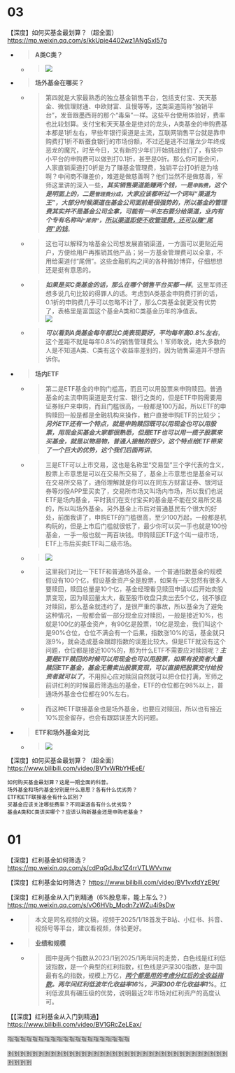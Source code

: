 
# 03

【深度】如何买基金最划算？（超全面） https://mp.weixin.qq.com/s/kkUpie4402wz1ANgSxl57g
- > **A类C类？**
  * > ![](https://mmbiz.qpic.cn/mmbiz_png/62ugibSXbNMd26I6S4V0Edqwzw4KbBN8ASBpCFg014gZdc6eTT0hxpFcPCrdKIqcytfTG8JxzsnEW2V40NoeHSg/640)
- > **场外基金在哪买？**
  * > 第四就是大家最熟悉的独立基金销售平台，包括支付宝、天天基金、微信理财通、中欧财富、且慢等等，这类渠道简称“独销平台”，发音跟墨西哥的那个“毒枭”一样。这些平台使用体验好，费率也比较划算。支付宝和天天基金是绝对的龙头，A类基金的申购费基本都是1折左右，早些年银行渠道是主流，互联网销售平台就是靠申购费打1折不断蚕食银行的市场份额，不过还是逃不过屠龙少年终成恶龙的魔咒，时至今日，又有新的少年们开始挑战他们了，有些中小平台的申购费可以做到打0.1折，甚至是0折。那么你可能会问，人家直销渠道打0折是为了赚基金管理费，独销平台打0折是为啥啊？中间商不赚差价，难道是做慈善啊？他们当然不是做慈善，军师这里讲的深入一些，***其实销售渠道能赚两个钱，一是`申购费`，这个是明面上的，二是`管理费分成`，大家应该都听过一个词叫“渠道为王”，大部分时候渠道在基金公司面前是很强势的，所以基金的管理费其实并不是基金公司全拿，可能有一半左右要分给渠道，业内有个专有名称叫`“尾佣”`，<ins>所以渠道即使不收管理费，还可以赚“尾佣”的钱</ins>***。
  * > 这也可以解释为啥基金公司想发展直销渠道，一方面可以更贴近用户，方便给用户再推销其他产品；另一方基金管理费可以全拿，不用给渠道付“尾佣”。这些金融机构之间的各种微妙博弈，仔细想想还是挺有意思的。
  * > ***如果是买C类基金的话，那么在哪个销售平台买都一样***。这里军师还想多说几句比较的得罪人的话。考虑到A类基金申购费打折的话，0.1折的申购费几乎可以忽略不计了，那么C类基金就更没有优势了，表格里是富国这个基金A类和C类基金历年的净值表。 <br> ![](https://mmbiz.qpic.cn/mmbiz_png/62ugibSXbNMd26I6S4V0Edqwzw4KbBN8A6ibQju9RtoJrfgYXDjL9qOMQaygibnYEu8bkHR1GXOwjicsvphMc1Hkwg/640)
  * > ***可以看到A类基金每年都比C类表现要好，平均每年高0.8%左右***，这个差距不就是每年0.8%的销售管理费么！军师敢说，绝大多数的人是不知道A类、C类有这个收益率差别的，因为销售渠道并不想告诉你。
- > **场内ETF**
  * > 第二是ETF基金的申购门槛高，而且可以用股票来申购赎回。普通基金的主流申购渠道是支付宝、银行之类的，但是ETF申购需要用证券账户来申购，而且门槛很高，一般都是100万起，所以ETF的申购赎回一般是都是金融机构来操作，散户直接申购ETF的比较少；***另外ETF还有一个特点，就是申购赎回既可以用现金也可以用股票，用现金买基金大家都很熟悉，但是ETF也可以用一揽子股票来买基金，就是以物易物，普通人接触的很少，这个特点给ETF带来了一个巨大的优势，这个我们后面再讲***。
  * > 三是ETF可以上市交易，这也是名称里“交易型”三个字代表的含义，股票上市意思是可以在交易所交易了，基金上市意思也是基金可以在交易所交易了，通俗理解就是你可以在同东方财富证券、银河证券等炒股APP里买卖了，交易所市场又叫场内市场，所以我们也说ETF是场内基金，平时我们在支付宝买的基金是不能在交易所交易的，所以叫场外基金。另外基金上市后对普通基民有个很大的好处，前面我讲了，申购ETF的门槛很高，至少100万起，一般都是机构玩的，但是上市后门槛就很低了，最少你可以买一手也就是100份基金，一手一般也就一两百块钱。申购赎回ETF这个叫一级市场，ETF上市后买卖ETF叫二级市场。
  * > ![](https://mmbiz.qpic.cn/mmbiz_png/62ugibSXbNMd26I6S4V0Edqwzw4KbBN8ASYicPq5pI8tibufsPJeePOyh9lEa02p9aLUSfrEibDcpStgaIibia9KUicsQ/640)
  * > 这里我们对比一下ETF和普通场外基金。一个普通指数基金的规模假设有100个亿，假设基金资产全是股票，如果有一天忽然有很多人要赎回，赎回总量是10个亿，基金经理看见赎回申请以后开始卖股票变现，因为赎回量太大，截至股市收盘只卖出去5个亿，钱不够应对赎回，那么基金就违约了，是很严重的事故，所以基金为了避免这种情况，一般都会留一部分现金应对赎回，一般是接近10%，也就是100亿的基金资产，有90亿是股票，10亿是现金，我们叫这个是90%仓位，仓位不满会有一个后果，指数涨10%的话，基金就只涨9%，就会造成基金跟踪指数的误差比较大。但是ETF就没有这个问题，仓位都是接近100%的，那为什么ETF不需要应对赎回呢？***主要是ETF赎回的时候可以用现金也可以用股票，如果有投资者大量赎回ETF基金，基金无需卖出股票变现，可以直接把股票交付给投资者就可以了***，不用担心应对赎回自然就可以把仓位打满，军师之前讲红利的时候最后筛选出的基金，ETF的仓位都在98%以上，普通场外基金仓位都在90%左右。
  * > 而这种ETF联接基金也是场外基金，也要应对赎回，所以也有接近10%现金留存，也会有跟踪误差大的问题。
- > **ETF和场外基金对比**
  * > ![](https://mmbiz.qpic.cn/mmbiz_png/62ugibSXbNMd26I6S4V0Edqwzw4KbBN8AgEutTg0hibP4gZfkWJW5z5OWyuOTY02JU2mmzFFFyRyQicXqiceU3QFDA/640)

【深度】如何买基金最划算？（超全面） https://www.bilibili.com/video/BV1vWRbYHEeE/
```console
如何购买基金最划算？这是一期全面的科普。
场外基金和场内基金分别是什么意思？各有什么优劣势？
ETF和ETF联接基金有什么区别？
买基金应该关注哪些费率？不同渠道各有什么优劣势？
基金A类和C类该买哪个？应该认购新基金还是申购老基金？
```

# 01

【深度】红利基金如何筛选？ https://mp.weixin.qq.com/s/cdPqGdJbz1Z4rrVTLWVvnw

【深度】红利基金如何筛选？ https://www.bilibili.com/video/BV1vxfdYzE9t/

【深度】红利基金从入门到精通（6%股息率，能上车么？） https://mp.weixin.qq.com/s/vO6HVb_Mpdn7zWZu4i9sDw
- > 本文是同名视频的文稿，视频于2025/1/18首发于B站、小红书、抖音、视频号等平台，建议看视频，体验更好。
- > **业绩和规模**
  * > 图中是两个指数从2023/1到2025/1两年间的走势，白色线是红利低波指数，是一个典型的红利指数，红色线是沪深300指数，是中国最有名的指数，规模上万亿，***<ins>两个都是用的考虑分红后的全收益指数</ins>。两年间红利低波年化收益率16%，沪深300年化收益率1%***。红利低波具有碾压级的优势，说明最近2年市场对红利资产的高度认可。

【【深度】红利基金从入门到精通】 https://www.bilibili.com/video/BV1GRcZeLEax/

:u6307::u6307::u6307::u6307::u6307::u6307::u6307::u6307::u6307::u6307::u6307::u6307::u6307::u6307::u6307::u6307::u6307::u6307::u6307::u6307:

:u5272::u5272::u5272::u5272::u5272::u5272::u5272::u5272::u5272::u5272::u5272::u5272::u5272::u5272::u5272::u5272::u5272::u5272::u5272::u5272::u5272::u5272::u5272::u5272::u5272::u5272::u5272::u5272::u5272::u5272::u5272::u5272::u5272::u5272::u5272::u5272::u5272::u5272::u5272::u5272:
